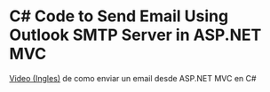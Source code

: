# C# Code to Send Email Using Outlook SMTP Server in ASP.NET MVC
[Video (Ingles)](https://www.youtube.com/watch?v=ohV_BKXhHSI) de como enviar un email desde ASP.NET MVC en C#
